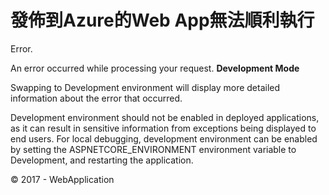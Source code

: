 # 發佈到Azure的Web App無法順利執行

    


[](http://webapplication20170623113210.azurewebsites.net/Account/Register)Error.

An error occurred while processing your request.
**Development Mode**

Swapping to Development environment will display more detailed information about the error that occurred. 

Development environment should not be enabled in deployed applications, as it can result in sensitive information from exceptions being displayed to end users. For local debugging, development environment can be enabled by setting the ASPNETCORE_ENVIRONMENT environment variable to Development, and restarting the application. 

© 2017 - WebApplication


